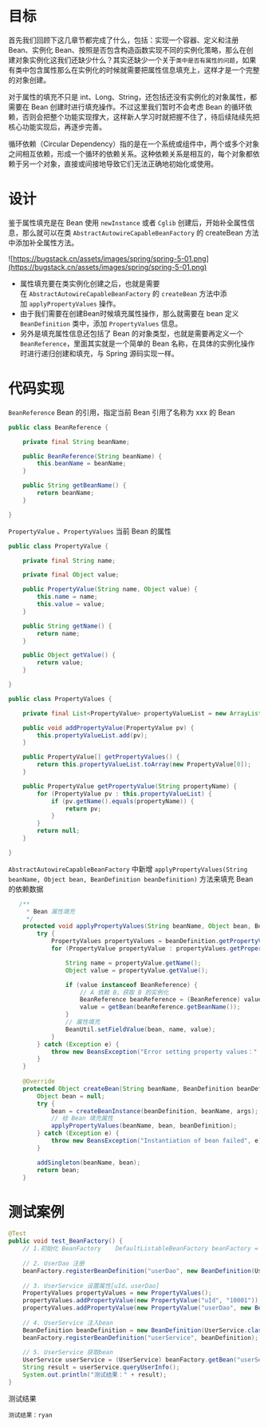 # 目标
首先我们回顾下这几章节都完成了什么，包括：实现一个容器、定义和注册 Bean、实例化 Bean、按照是否包含构造函数实现不同的实例化策略，那么在创建对象实例化这我们还缺少什么？其实还缺少一个关于`类中是否有属性的问题`，如果有类中包含属性那么在实例化的时候就需要把属性信息填充上，这样才是一个完整的对象创建。

对于属性的填充不只是 int、Long、String，还包括还没有实例化的对象属性，都需要在 Bean 创建时进行填充操作。不过这里我们暂时不会考虑 Bean 的循环依赖，否则会把整个功能实现撑大，这样新人学习时就把握不住了，待后续陆续先把核心功能实现后，再逐步完善。

循环依赖（Circular Dependency）指的是在一个系统或组件中，两个或多个对象之间相互依赖，形成一个循环的依赖关系。这种依赖关系是相互的，每个对象都依赖于另一个对象，直接或间接地导致它们无法正确地初始化或使用。
# 设计
鉴于属性填充是在 Bean 使用 `newInstance` 或者 `Cglib` 创建后，开始补全属性信息，那么就可以在类 `AbstractAutowireCapableBeanFactory` 的 createBean 方法中添加补全属性方法。

![https://bugstack.cn/assets/images/spring/spring-5-01.png](https://bugstack.cn/assets/images/spring/spring-5-01.png)

- 属性填充要在类实例化创建之后，也就是需要在 `AbstractAutowireCapableBeanFactory` 的 `createBean` 方法中添加 `applyPropertyValues` 操作。
- 由于我们需要在创建Bean时候填充属性操作，那么就需要在 bean 定义 `BeanDefinition` 类中，添加 `PropertyValues` 信息。
- 另外是填充属性信息还包括了 Bean 的对象类型，也就是需要再定义一个 `BeanReference`，里面其实就是一个简单的 Bean 名称，在具体的实例化操作时进行递归创建和填充，与 Spring 源码实现一样。
# 代码实现
`BeanReference` Bean 的引用，指定当前 Bean 引用了名称为 xxx 的 Bean
```java
public class BeanReference {

    private final String beanName;

    public BeanReference(String beanName) {
        this.beanName = beanName;
    }

    public String getBeanName() {
        return beanName;
    }

}
```

`PropertyValue` 、`PropertyValues` 当前 Bean 的属性
```java
public class PropertyValue {

    private final String name;

    private final Object value;

    public PropertyValue(String name, Object value) {
        this.name = name;
        this.value = value;
    }

    public String getName() {
        return name;
    }

    public Object getValue() {
        return value;
    }

}

public class PropertyValues {

    private final List<PropertyValue> propertyValueList = new ArrayList<>();

    public void addPropertyValue(PropertyValue pv) {
        this.propertyValueList.add(pv);
    }

    public PropertyValue[] getPropertyValues() {
        return this.propertyValueList.toArray(new PropertyValue[0]);
    }

    public PropertyValue getPropertyValue(String propertyName) {
        for (PropertyValue pv : this.propertyValueList) {
            if (pv.getName().equals(propertyName)) {
                return pv;
            }
        }
        return null;
    }

}
```

`AbstractAutowireCapableBeanFactory` 中新增 `applyPropertyValues(String beanName, Object bean, BeanDefinition beanDefinition)` 方法来填充 Bean 的依赖数据
```java
   /**
     * Bean 属性填充
     */
    protected void applyPropertyValues(String beanName, Object bean, BeanDefinition beanDefinition) {
        try {
            PropertyValues propertyValues = beanDefinition.getPropertyValues();
            for (PropertyValue propertyValue : propertyValues.getPropertyValues()) {

                String name = propertyValue.getName();
                Object value = propertyValue.getValue();

                if (value instanceof BeanReference) {
                    // A 依赖 B，获取 B 的实例化
                    BeanReference beanReference = (BeanReference) value;
                    value = getBean(beanReference.getBeanName());
                }
                // 属性填充
                BeanUtil.setFieldValue(bean, name, value);
            }
        } catch (Exception e) {
            throw new BeansException("Error setting property values：" + beanName);
        }
    }
    
    @Override
    protected Object createBean(String beanName, BeanDefinition beanDefinition, Object[] args) throws BeansException {
        Object bean = null;
        try {
            bean = createBeanInstance(beanDefinition, beanName, args);
            // 给 Bean 填充属性
            applyPropertyValues(beanName, bean, beanDefinition);
        } catch (Exception e) {
            throw new BeansException("Instantiation of bean failed", e);
        }

        addSingleton(beanName, bean);
        return bean;
    }
```
# 测试案例
```java
@Test  
public void test_BeanFactory() {  
    // 1.初始化 BeanFactory    DefaultListableBeanFactory beanFactory = new DefaultListableBeanFactory();  
  
    // 2. UserDao 注册  
    beanFactory.registerBeanDefinition("userDao", new BeanDefinition(UserDao.class));  
  
    // 3. UserService 设置属性[uId、userDao]  
    PropertyValues propertyValues = new PropertyValues();  
    propertyValues.addPropertyValue(new PropertyValue("uId", "10001"));  
    propertyValues.addPropertyValue(new PropertyValue("userDao", new BeanReference("userDao")));  
  
    // 4. UserService 注入bean  
    BeanDefinition beanDefinition = new BeanDefinition(UserService.class, propertyValues);  
    beanFactory.registerBeanDefinition("userService", beanDefinition);  
  
    // 5. UserService 获取bean  
    UserService userService = (UserService) beanFactory.getBean("userService");  
    String result = userService.queryUserInfo();  
    System.out.println("测试结果：" + result);  
}
```

测试结果
```
测试结果：ryan
```
